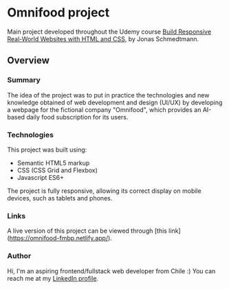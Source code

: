 # Omnifood project

Main project developed throughout the Udemy course [Build Responsive Real-World Websites with HTML and CSS](https://www.udemy.com/course/design-and-develop-a-killer-website-with-html5-and-css3/), by Jonas Schmedtmann.

## Overview

### Summary

The idea of the project was to put in practice the technologies and new knowledge obtained of web development and design (UI/UX) by developing a webpage for the fictional company "Omnifood", which provides an AI-based daily food subscription for its users.

### Technologies

This project was built using:

- Semantic HTML5 markup
- CSS (CSS Grid and Flexbox)
- Javascript ES6+

The project is fully responsive, allowing its correct display on mobile devices, such as tablets and phones.

### Links

A live version of this project can be viewed through [this link] (https://omnifood-fmbp.netlify.app/).

### Author

Hi, I'm an aspiring frontend/fullstack web developer from Chile :)
You can reach me at my [LinkedIn profile](https://www.linkedin.com/in/francisca-macarena-bustos-p%C3%A9ndola-887549200/).
